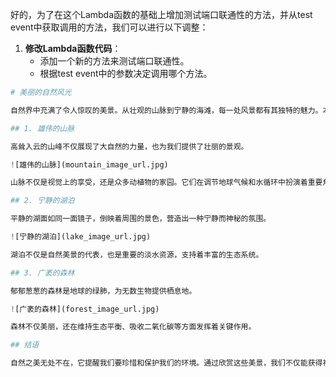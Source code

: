 好的，为了在这个Lambda函数的基础上增加测试端口联通性的方法，并从test event中获取调用的方法，我们可以进行以下调整：

1. **修改Lambda函数代码**：
   - 添加一个新的方法来测试端口联通性。
   - 根据test event中的参数决定调用哪个方法。

```python
# 美丽的自然风光

自然界中充满了令人惊叹的美景。从壮观的山脉到宁静的海滩，每一处风景都有其独特的魅力。本文将带您领略几处令人难忘的自然美景。

## 1. 雄伟的山脉

高耸入云的山峰不仅展现了大自然的力量，也为我们提供了壮丽的景观。

![雄伟的山脉](mountain_image_url.jpg)

山脉不仅是视觉上的享受，还是众多动植物的家园。它们在调节地球气候和水循环中扮演着重要角色。

## 2. 宁静的湖泊

平静的湖面如同一面镜子，倒映着周围的景色，营造出一种宁静而神秘的氛围。

![宁静的湖泊](lake_image_url.jpg)

湖泊不仅是自然美景的代表，也是重要的淡水资源，支持着丰富的生态系统。

## 3. 广袤的森林

郁郁葱葱的森林是地球的绿肺，为无数生物提供栖息地。

![广袤的森林](forest_image_url.jpg)

森林不仅美丽，还在维持生态平衡、吸收二氧化碳等方面发挥着关键作用。

## 结语

自然之美无处不在，它提醒我们要珍惜和保护我们的环境。通过欣赏这些美景，我们不仅能获得视觉享受，还能加深对自然的理解和敬畏。
